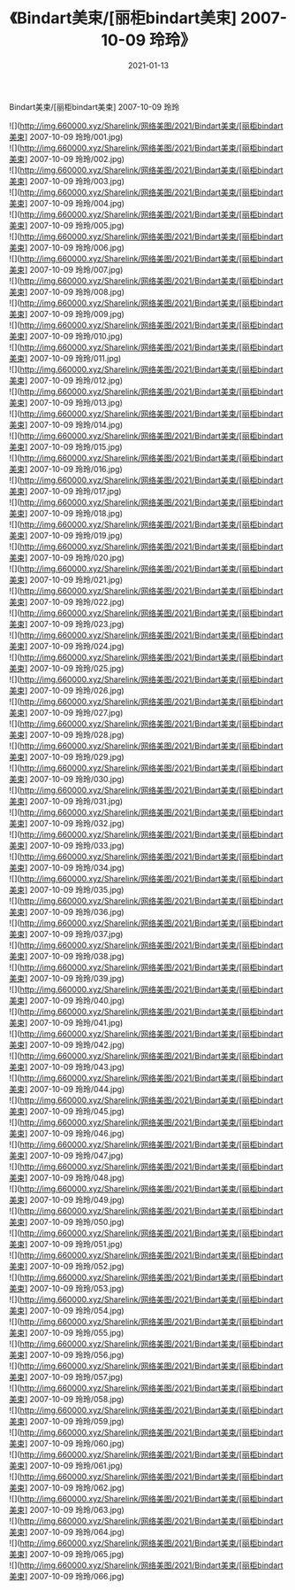 ﻿---
layout: post
title:  《Bindart美束/[丽柜bindart美束] 2007-10-09 玲玲》
date:   2021-01-13
img: http://img.660000.xyz/Sharelink/网络美图/2021/Bindart美束/[丽柜bindart美束] 2007-10-09 玲玲/000.jpg
categories: [美女, 清纯, 唯美]
---

Bindart美束/[丽柜bindart美束] 2007-10-09 玲玲

 ![](http://img.660000.xyz/Sharelink/网络美图/2021/Bindart美束/[丽柜bindart美束] 2007-10-09 玲玲/001.jpg) <br>![](http://img.660000.xyz/Sharelink/网络美图/2021/Bindart美束/[丽柜bindart美束] 2007-10-09 玲玲/002.jpg) <br>![](http://img.660000.xyz/Sharelink/网络美图/2021/Bindart美束/[丽柜bindart美束] 2007-10-09 玲玲/003.jpg) <br>![](http://img.660000.xyz/Sharelink/网络美图/2021/Bindart美束/[丽柜bindart美束] 2007-10-09 玲玲/004.jpg) <br>![](http://img.660000.xyz/Sharelink/网络美图/2021/Bindart美束/[丽柜bindart美束] 2007-10-09 玲玲/005.jpg) <br>![](http://img.660000.xyz/Sharelink/网络美图/2021/Bindart美束/[丽柜bindart美束] 2007-10-09 玲玲/006.jpg) <br>![](http://img.660000.xyz/Sharelink/网络美图/2021/Bindart美束/[丽柜bindart美束] 2007-10-09 玲玲/007.jpg) <br>![](http://img.660000.xyz/Sharelink/网络美图/2021/Bindart美束/[丽柜bindart美束] 2007-10-09 玲玲/008.jpg) <br>![](http://img.660000.xyz/Sharelink/网络美图/2021/Bindart美束/[丽柜bindart美束] 2007-10-09 玲玲/009.jpg) <br>![](http://img.660000.xyz/Sharelink/网络美图/2021/Bindart美束/[丽柜bindart美束] 2007-10-09 玲玲/010.jpg) <br>![](http://img.660000.xyz/Sharelink/网络美图/2021/Bindart美束/[丽柜bindart美束] 2007-10-09 玲玲/011.jpg) <br>![](http://img.660000.xyz/Sharelink/网络美图/2021/Bindart美束/[丽柜bindart美束] 2007-10-09 玲玲/012.jpg) <br>![](http://img.660000.xyz/Sharelink/网络美图/2021/Bindart美束/[丽柜bindart美束] 2007-10-09 玲玲/013.jpg) <br>![](http://img.660000.xyz/Sharelink/网络美图/2021/Bindart美束/[丽柜bindart美束] 2007-10-09 玲玲/014.jpg) <br>![](http://img.660000.xyz/Sharelink/网络美图/2021/Bindart美束/[丽柜bindart美束] 2007-10-09 玲玲/015.jpg) <br>![](http://img.660000.xyz/Sharelink/网络美图/2021/Bindart美束/[丽柜bindart美束] 2007-10-09 玲玲/016.jpg) <br>![](http://img.660000.xyz/Sharelink/网络美图/2021/Bindart美束/[丽柜bindart美束] 2007-10-09 玲玲/017.jpg) <br>![](http://img.660000.xyz/Sharelink/网络美图/2021/Bindart美束/[丽柜bindart美束] 2007-10-09 玲玲/018.jpg) <br>![](http://img.660000.xyz/Sharelink/网络美图/2021/Bindart美束/[丽柜bindart美束] 2007-10-09 玲玲/019.jpg) <br>![](http://img.660000.xyz/Sharelink/网络美图/2021/Bindart美束/[丽柜bindart美束] 2007-10-09 玲玲/020.jpg) <br>![](http://img.660000.xyz/Sharelink/网络美图/2021/Bindart美束/[丽柜bindart美束] 2007-10-09 玲玲/021.jpg) <br>![](http://img.660000.xyz/Sharelink/网络美图/2021/Bindart美束/[丽柜bindart美束] 2007-10-09 玲玲/022.jpg) <br>![](http://img.660000.xyz/Sharelink/网络美图/2021/Bindart美束/[丽柜bindart美束] 2007-10-09 玲玲/023.jpg) <br>![](http://img.660000.xyz/Sharelink/网络美图/2021/Bindart美束/[丽柜bindart美束] 2007-10-09 玲玲/024.jpg) <br>![](http://img.660000.xyz/Sharelink/网络美图/2021/Bindart美束/[丽柜bindart美束] 2007-10-09 玲玲/025.jpg) <br>![](http://img.660000.xyz/Sharelink/网络美图/2021/Bindart美束/[丽柜bindart美束] 2007-10-09 玲玲/026.jpg) <br>![](http://img.660000.xyz/Sharelink/网络美图/2021/Bindart美束/[丽柜bindart美束] 2007-10-09 玲玲/027.jpg) <br>![](http://img.660000.xyz/Sharelink/网络美图/2021/Bindart美束/[丽柜bindart美束] 2007-10-09 玲玲/028.jpg) <br>![](http://img.660000.xyz/Sharelink/网络美图/2021/Bindart美束/[丽柜bindart美束] 2007-10-09 玲玲/029.jpg) <br>![](http://img.660000.xyz/Sharelink/网络美图/2021/Bindart美束/[丽柜bindart美束] 2007-10-09 玲玲/030.jpg) <br>![](http://img.660000.xyz/Sharelink/网络美图/2021/Bindart美束/[丽柜bindart美束] 2007-10-09 玲玲/031.jpg) <br>![](http://img.660000.xyz/Sharelink/网络美图/2021/Bindart美束/[丽柜bindart美束] 2007-10-09 玲玲/032.jpg) <br>![](http://img.660000.xyz/Sharelink/网络美图/2021/Bindart美束/[丽柜bindart美束] 2007-10-09 玲玲/033.jpg) <br>![](http://img.660000.xyz/Sharelink/网络美图/2021/Bindart美束/[丽柜bindart美束] 2007-10-09 玲玲/034.jpg) <br>![](http://img.660000.xyz/Sharelink/网络美图/2021/Bindart美束/[丽柜bindart美束] 2007-10-09 玲玲/035.jpg) <br>![](http://img.660000.xyz/Sharelink/网络美图/2021/Bindart美束/[丽柜bindart美束] 2007-10-09 玲玲/036.jpg) <br>![](http://img.660000.xyz/Sharelink/网络美图/2021/Bindart美束/[丽柜bindart美束] 2007-10-09 玲玲/037.jpg) <br>![](http://img.660000.xyz/Sharelink/网络美图/2021/Bindart美束/[丽柜bindart美束] 2007-10-09 玲玲/038.jpg) <br>![](http://img.660000.xyz/Sharelink/网络美图/2021/Bindart美束/[丽柜bindart美束] 2007-10-09 玲玲/039.jpg) <br>![](http://img.660000.xyz/Sharelink/网络美图/2021/Bindart美束/[丽柜bindart美束] 2007-10-09 玲玲/040.jpg) <br>![](http://img.660000.xyz/Sharelink/网络美图/2021/Bindart美束/[丽柜bindart美束] 2007-10-09 玲玲/041.jpg) <br>![](http://img.660000.xyz/Sharelink/网络美图/2021/Bindart美束/[丽柜bindart美束] 2007-10-09 玲玲/042.jpg) <br>![](http://img.660000.xyz/Sharelink/网络美图/2021/Bindart美束/[丽柜bindart美束] 2007-10-09 玲玲/043.jpg) <br>![](http://img.660000.xyz/Sharelink/网络美图/2021/Bindart美束/[丽柜bindart美束] 2007-10-09 玲玲/044.jpg) <br>![](http://img.660000.xyz/Sharelink/网络美图/2021/Bindart美束/[丽柜bindart美束] 2007-10-09 玲玲/045.jpg) <br>![](http://img.660000.xyz/Sharelink/网络美图/2021/Bindart美束/[丽柜bindart美束] 2007-10-09 玲玲/046.jpg) <br>![](http://img.660000.xyz/Sharelink/网络美图/2021/Bindart美束/[丽柜bindart美束] 2007-10-09 玲玲/047.jpg) <br>![](http://img.660000.xyz/Sharelink/网络美图/2021/Bindart美束/[丽柜bindart美束] 2007-10-09 玲玲/048.jpg) <br>![](http://img.660000.xyz/Sharelink/网络美图/2021/Bindart美束/[丽柜bindart美束] 2007-10-09 玲玲/049.jpg) <br>![](http://img.660000.xyz/Sharelink/网络美图/2021/Bindart美束/[丽柜bindart美束] 2007-10-09 玲玲/050.jpg) <br>![](http://img.660000.xyz/Sharelink/网络美图/2021/Bindart美束/[丽柜bindart美束] 2007-10-09 玲玲/051.jpg) <br>![](http://img.660000.xyz/Sharelink/网络美图/2021/Bindart美束/[丽柜bindart美束] 2007-10-09 玲玲/052.jpg) <br>![](http://img.660000.xyz/Sharelink/网络美图/2021/Bindart美束/[丽柜bindart美束] 2007-10-09 玲玲/053.jpg) <br>![](http://img.660000.xyz/Sharelink/网络美图/2021/Bindart美束/[丽柜bindart美束] 2007-10-09 玲玲/054.jpg) <br>![](http://img.660000.xyz/Sharelink/网络美图/2021/Bindart美束/[丽柜bindart美束] 2007-10-09 玲玲/055.jpg) <br>![](http://img.660000.xyz/Sharelink/网络美图/2021/Bindart美束/[丽柜bindart美束] 2007-10-09 玲玲/056.jpg) <br>![](http://img.660000.xyz/Sharelink/网络美图/2021/Bindart美束/[丽柜bindart美束] 2007-10-09 玲玲/057.jpg) <br>![](http://img.660000.xyz/Sharelink/网络美图/2021/Bindart美束/[丽柜bindart美束] 2007-10-09 玲玲/058.jpg) <br>![](http://img.660000.xyz/Sharelink/网络美图/2021/Bindart美束/[丽柜bindart美束] 2007-10-09 玲玲/059.jpg) <br>![](http://img.660000.xyz/Sharelink/网络美图/2021/Bindart美束/[丽柜bindart美束] 2007-10-09 玲玲/060.jpg) <br>![](http://img.660000.xyz/Sharelink/网络美图/2021/Bindart美束/[丽柜bindart美束] 2007-10-09 玲玲/061.jpg) <br>![](http://img.660000.xyz/Sharelink/网络美图/2021/Bindart美束/[丽柜bindart美束] 2007-10-09 玲玲/062.jpg) <br>![](http://img.660000.xyz/Sharelink/网络美图/2021/Bindart美束/[丽柜bindart美束] 2007-10-09 玲玲/063.jpg) <br>![](http://img.660000.xyz/Sharelink/网络美图/2021/Bindart美束/[丽柜bindart美束] 2007-10-09 玲玲/064.jpg) <br>![](http://img.660000.xyz/Sharelink/网络美图/2021/Bindart美束/[丽柜bindart美束] 2007-10-09 玲玲/065.jpg) <br>![](http://img.660000.xyz/Sharelink/网络美图/2021/Bindart美束/[丽柜bindart美束] 2007-10-09 玲玲/066.jpg) <br>